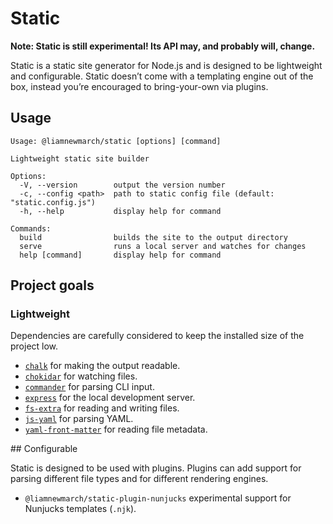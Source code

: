 # Static

__Note: Static is still experimental! Its API may, and probably will, change.__

Static is a static site generator for Node.js and is designed to be lightweight and configurable. Static doesn’t come with a templating engine out of the box, instead you’re encouraged to bring-your-own via plugins.

## Usage

```
Usage: @liamnewmarch/static [options] [command]

Lightweight static site builder

Options:
  -V, --version        output the version number
  -c, --config <path>  path to static config file (default: "static.config.js")
  -h, --help           display help for command

Commands:
  build                builds the site to the output directory
  serve                runs a local server and watches for changes
  help [command]       display help for command
```

## Project goals

### Lightweight

Dependencies are carefully considered to keep the installed size of the project low.

* [`chalk`](https://www.npmjs.com/package/chalk) for making the output readable.
* [`chokidar`](https://www.npmjs.com/package/chokidar) for watching files.
* [`commander`](https://www.npmjs.com/package/commander) for parsing CLI input.
* [`express`](https://www.npmjs.com/package/express) for the local development server.
* [`fs-extra`](https://www.npmjs.com/package/fs-extra) for reading and writing files.
* [`js-yaml`](https://www.npmjs.com/package/js-yaml) for parsing YAML.
* [`yaml-front-matter`](https://www.npmjs.com/package/yaml-front-matter) for reading file metadata.

## Configurable

Static is designed to be used with plugins. Plugins can add support for parsing different file types and for different rendering engines.

* `@liamnewmarch/static-plugin-nunjucks` experimental support for Nunjucks templates (`.njk`).
